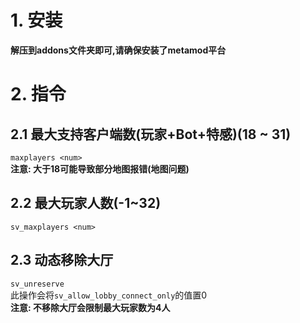 # 1. 安装
**解压到addons文件夹即可,请确保安装了metamod平台**

# 2. 指令
## 2.1 最大支持客户端数(玩家+Bot+特感)(18 ~ 31)
`maxplayers <num>`  
**注意: 大于18可能导致部分地图报错(地图问题)**
## 2.2 最大玩家人数(-1~32)
`sv_maxplayers <num>`
## 2.3 动态移除大厅
`sv_unreserve`  
此操作会将`sv_allow_lobby_connect_only`的值置0  
**注意: 不移除大厅会限制最大玩家数为4人**
